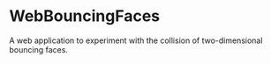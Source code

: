 # WebBouncingFaces
 A web application to experiment with the collision of two-dimensional bouncing faces.
